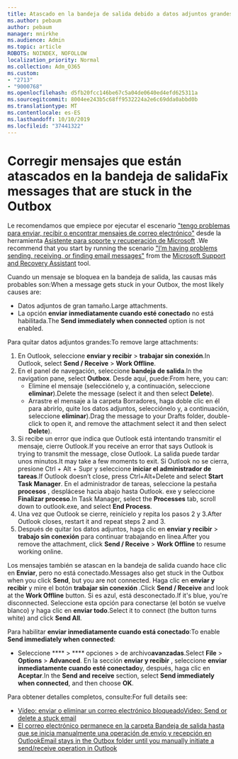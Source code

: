 ```yaml
---
title: Atascado en la bandeja de salida debido a datos adjuntos grandes
ms.author: pebaum
author: pebaum
manager: mnirkhe
ms.audience: Admin
ms.topic: article
ROBOTS: NOINDEX, NOFOLLOW
localization_priority: Normal
ms.collection: Adm_O365
ms.custom:
- "2713"
- "9000768"
ms.openlocfilehash: d5fb20fcc146be67c5a04de0640ed4efd625311a
ms.sourcegitcommit: 8004ee243b5c68ff9532224a2e6c69dda0abbd0b
ms.translationtype: MT
ms.contentlocale: es-ES
ms.lasthandoff: 10/10/2019
ms.locfileid: "37441322"
---
```

# <a name="fix-messages-that-are-stuck-in-the-outbox"></a><span data-ttu-id="7603b-102">Corregir mensajes que están atascados en la bandeja de salida</span><span class="sxs-lookup"><span data-stu-id="7603b-102">Fix messages that are stuck in the Outbox</span></span>

<span data-ttu-id="7603b-103">Le recomendamos que empiece por ejecutar el escenario ["tengo problemas para enviar, recibir o encontrar mensajes de correo electrónico"](https://aka.ms/SaRA-OutlookSendReceive) desde la herramienta [Asistente para soporte y recuperación de Microsoft](https://diagnostics.office.com/#/) .</span><span class="sxs-lookup"><span data-stu-id="7603b-103">We recommend that you start by running the scenario ["I’m having problems sending, receiving, or finding email messages"](https://aka.ms/SaRA-OutlookSendReceive) from the [Microsoft Support and Recovery Assistant](https://diagnostics.office.com/#/) tool.</span></span>

<span data-ttu-id="7603b-104">Cuando un mensaje se bloquea en la bandeja de salida, las causas más probables son:</span><span class="sxs-lookup"><span data-stu-id="7603b-104">When a message gets stuck in your Outbox, the most likely causes are:</span></span>
- <span data-ttu-id="7603b-105">Datos adjuntos de gran tamaño.</span><span class="sxs-lookup"><span data-stu-id="7603b-105">Large attachments.</span></span>
- <span data-ttu-id="7603b-106">La opción **enviar inmediatamente cuando esté conectado** no está habilitada.</span><span class="sxs-lookup"><span data-stu-id="7603b-106">The **Send immediately when connected** option is not enabled.</span></span>

<span data-ttu-id="7603b-107">Para quitar datos adjuntos grandes:</span><span class="sxs-lookup"><span data-stu-id="7603b-107">To remove large attachments:</span></span> 

1. <span data-ttu-id="7603b-108">En Outlook, seleccione **enviar y recibir** > **trabajar sin conexión**.</span><span class="sxs-lookup"><span data-stu-id="7603b-108">In Outlook, select **Send / Receive** > **Work Offline**.</span></span> 
2. <span data-ttu-id="7603b-109">En el panel de navegación, seleccione **bandeja de salida**.</span><span class="sxs-lookup"><span data-stu-id="7603b-109">In the navigation pane, select **Outbox**.</span></span> <span data-ttu-id="7603b-110">Desde aquí, puede:</span><span class="sxs-lookup"><span data-stu-id="7603b-110">From here, you can:</span></span> 
    - <span data-ttu-id="7603b-111">Elimine el mensaje (selecciónelo y, a continuación, seleccione **eliminar**).</span><span class="sxs-lookup"><span data-stu-id="7603b-111">Delete the message (select it and then select **Delete**).</span></span>
    - <span data-ttu-id="7603b-112">Arrastre el mensaje a la carpeta Borradores, haga doble clic en él para abrirlo, quite los datos adjuntos, selecciónelo y, a continuación, seleccione **eliminar**).</span><span class="sxs-lookup"><span data-stu-id="7603b-112">Drag the message to your Drafts folder, double-click to open it, and remove the attachment select it and then select **Delete**).</span></span>
3. <span data-ttu-id="7603b-113">Si recibe un error que indica que Outlook está intentando transmitir el mensaje, cierre Outlook.</span><span class="sxs-lookup"><span data-stu-id="7603b-113">If you receive an error that says Outlook is trying to transmit the message, close Outlook.</span></span> <span data-ttu-id="7603b-114">La salida puede tardar unos minutos.</span><span class="sxs-lookup"><span data-stu-id="7603b-114">It may take a few moments to exit.</span></span> <span data-ttu-id="7603b-115">Si Outlook no se cierra, presione Ctrl + Alt + Supr y seleccione **iniciar el administrador de tareas**.</span><span class="sxs-lookup"><span data-stu-id="7603b-115">If Outlook doesn’t close, press Ctrl+Alt+Delete and select **Start Task Manager**.</span></span> <span data-ttu-id="7603b-116">En el administrador de tareas, seleccione la pestaña **procesos** , desplácese hacia abajo hasta Outlook. exe y seleccione **Finalizar proceso**.</span><span class="sxs-lookup"><span data-stu-id="7603b-116">In Task Manager, select the **Processes** tab, scroll down to outlook.exe, and select **End Process**.</span></span>
4. <span data-ttu-id="7603b-117">Una vez que Outlook se cierre, reinícielo y repita los pasos 2 y 3.</span><span class="sxs-lookup"><span data-stu-id="7603b-117">After Outlook closes, restart it and repeat steps 2 and 3.</span></span> 
5. <span data-ttu-id="7603b-118">Después de quitar los datos adjuntos, haga clic en **enviar y recibir** > **trabajo sin conexión** para continuar trabajando en línea.</span><span class="sxs-lookup"><span data-stu-id="7603b-118">After you remove the attachment, click **Send / Receive** > **Work Offline** to resume working online.</span></span> 

<span data-ttu-id="7603b-119">Los mensajes también se atascan en la bandeja de salida cuando hace clic en **Enviar**, pero no está conectado.</span><span class="sxs-lookup"><span data-stu-id="7603b-119">Messages also get stuck in the Outbox when you click **Send**, but you are not connected.</span></span> <span data-ttu-id="7603b-120">Haga clic en **enviar y recibir** y mire el botón **trabajar sin conexión** .</span><span class="sxs-lookup"><span data-stu-id="7603b-120">Click **Send / Receive** and look at the **Work Offline** button.</span></span> <span data-ttu-id="7603b-121">Si es azul, está desconectado.</span><span class="sxs-lookup"><span data-stu-id="7603b-121">If it's blue, you're disconnected.</span></span> <span data-ttu-id="7603b-122">Seleccione esta opción para conectarse (el botón se vuelve blanco) y haga clic en **enviar todo**.</span><span class="sxs-lookup"><span data-stu-id="7603b-122">Select it to connect (the button turns white) and click **Send All**.</span></span>
 
<span data-ttu-id="7603b-123">Para habilitar **enviar inmediatamente cuando está conectado**:</span><span class="sxs-lookup"><span data-stu-id="7603b-123">To enable **Send immediately when connected**:</span></span>
 
- <span data-ttu-id="7603b-124">Seleccione \*\*\*\* > \*\*\*\* opciones >  de archivo**avanzadas**.</span><span class="sxs-lookup"><span data-stu-id="7603b-124">Select **File** > **Options** >  **Advanced**.</span></span>
<span data-ttu-id="7603b-125">En la sección **enviar y recibir** , seleccione **enviar inmediatamente cuando esté conectado**y, después, haga clic en **Aceptar**.</span><span class="sxs-lookup"><span data-stu-id="7603b-125">In the **Send and receive** section, select **Send immediately when connected**, and then choose **OK**.</span></span>
 
<span data-ttu-id="7603b-126">Para obtener detalles completos, consulte:</span><span class="sxs-lookup"><span data-stu-id="7603b-126">For full details see:</span></span>
- [<span data-ttu-id="7603b-127">Vídeo: enviar o eliminar un correo electrónico bloqueado</span><span class="sxs-lookup"><span data-stu-id="7603b-127">Video: Send or delete a stuck email</span></span>](https://support.office.com/article/Video-Send-or-delete-an-email-stuck-in-your-outbox-26d5d34a-4e5f-444a-a9e8-44db04a94dec) 
- [<span data-ttu-id="7603b-128">El correo electrónico permanece en la carpeta Bandeja de salida hasta que se inicia manualmente una operación de envío y recepción en Outlook</span><span class="sxs-lookup"><span data-stu-id="7603b-128">Email stays in the Outbox folder until you manually initiate a send/receive operation in Outlook</span></span>](https://support.microsoft.com/help/2797572/email-stays-in-the-outbox-folder-until-you-manually-initiate-a-send-re)
